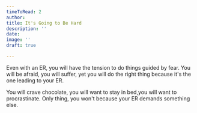 ```yaml
---
timeToRead: 2
author:
title: It's Going to Be Hard
description: ''
date:
image: ''
draft: true

---
```

Even with an ER, you will have the tension to do things guided by fear. You will be afraid, you will suffer, yet you will do the right thing because it's the one leading to your ER.

You will crave chocolate, you will want to stay in bed,you will want to procrastinate. Only thing, you won't because your ER demands something else.
